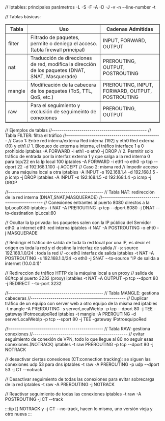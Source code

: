 
// Iptables: principales parámetros
-L
-S
-F
-A
-D
-J
-v
-n
--line-number
-t 


// Tablas básicas:
<table border="1">
  <tr>
    <th>Tabla</th>
    <th>Uso</th>
    <th>Cadenas Admitidas</th>
  </tr>
  <tr>
    <td>filter</td>
    <td>Filtrado de paquetes, permite o deniega el acceso. (tabla firewall principal)</td>
    <td>INPUT, FORWARD, OUTPUT</td>
  </tr>
  <tr>
    <td>nat</td>
    <td>Traducción de direcciones de red, modifica la dirección de los paquetes (DNAT, SNAT, Masquerade)</td>
    <td>PREROUTING, OUTPUT, POSTROUTING</td>
  </tr>
  <tr>
    <td>mangle</td>
    <td>Modificación de la cabecera de los paquetes (ToS, TTL, QoS, etc.)</td>
    <td>PREROUTING, INPUT, FORWARD, OUTPUT, POSTROUTING</td>
  </tr>
  <tr>
    <td>raw</td>
    <td>Para el seguimiento y exclusión de seguimeinto de conexiones</td>
    <td>PREROUTING, OUTPUT</td>
  </tr>
</table>

// Ejemplos de tablas
//------------------------------------------------
// Tabla FILTER: filtra el tráfico
//------------------------------------------------
// Caso 1: Entre red interna/externa
Red interna (192) y eth0
Red externa (10) y eth1
// 1. Bloqueo de externa a interna, el tráfico interface 1 a 0 prohibido
iptables -A FORWARD -i eth1 -o eth0 -j DROP 
// 2. Permitir solo tráfico de entrada por la interfaz externa 1 y que salga a la red interna 0 para tcp/22 en la Ip local 100
iptables -A FORWARD -i eth1 -o eth0 -p tcp --dport 22 -d 192.168.1.100 -j ACCEPT
// Caso 2: misma red
// Impedir acceso de una máquina local a otra
iptables -A INPUT -s 192.168.1.4 -d 192.168.1.5 -p icmp -j DROP
iptables -A INPUT -s 192.168.1.5 -d 192.168.1.4 -p icmp -j DROP

//------------------------------------------------
// Tabla NAT: redirección de la red interna (DNAT,SNAT,MASQUERADE)
//------------------------------------------------
// Conexiones entrantes al puerto 8080 directos a la IpLocalX:80
iptables -t NAT -A PREROUTING -p tcp --dport 8080 -j DNAT --to-destination IpLocal:80

// Ocultar la Ip privada: los paquetes salen con la IP pública del Servidor
eth0: a internet
eth1: red interna
iptables -t NAT -A POSTROUTING -o eht0 -j MASQUERADE

// Redirigir el tráfico de salida de toda la red local por una IP, es decir el origen es toda la red y el destino la interfaz de salida
// -s: source 192.168.1.0/24 : toda la red
// -o: eth0 interfaz de salida
iptables -t NAT -A POSTROUTING -s 192.168.1.0/24 -o eth0 -j SNAT --to-source "IP de salida a internet (10.0.0.1)"

// Redireccion de tráfico HTTP de la máquina local a un proxy
// salida de 80/tcp al puerto 3232 (proxy)
iptables -t NAT -A OUTPUT -p tcp --dport 80 -j REDIRECT --to-port 3232

//------------------------------------------------
// Tabla MANGLE: gestiona cabeceras 
//------------------------------------------------
// Duplicar tráfico de un equipo con server web a otro equipo de la misma red
iptables -t mangle -A PREROUTING -s serverLocalWebIp -p tcp --dport 80 -j TEE -gateway IPotroequipoRed
iptables -t mangle -A PREROUTING -d serverLocalWebIp -p tcp --sport 80 -j TEE -gateway IPotroequipoRed




//------------------------------------------------
// Tabla RAW: gestiona conexiones
//------------------------------------------------
// evitar seguimiento de conexión de VPN, todo lo que llegue al 80 no seguir esas conexiones.(NOTRACK)
iptables -t raw PREROUTING -p tcp --dport 80 -j NOTRACK 

// desactivar ciertas conexiones (CT:connection tracking): se siguen las conexiones udp 53 para dns
iptables -t raw -A PREROUTING -p udp --dport 53 -j CT --notrack

// Desactivar seguimiento de todas las conexiones para evitar sobrecarga de la red
iptables -t raw -A PREROUTING -j NOTRACK

// Reactivar seguimiento  de todas las conexiones
iptables -t raw -A POSTROUTING -j CT --track

:::tip []
NOTRACK y -j CT --no-track, hacen lo mismo, uno versión vieja y otro nueva
:::

